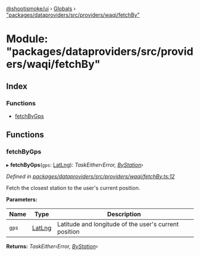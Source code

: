 [@shootismoke/ui](../README.md) › [Globals](../globals.md) › ["packages/dataproviders/src/providers/waqi/fetchBy"](_packages_dataproviders_src_providers_waqi_fetchby_.md)

# Module: "packages/dataproviders/src/providers/waqi/fetchBy"

## Index

### Functions

* [fetchByGps](_packages_dataproviders_src_providers_waqi_fetchby_.md#fetchbygps)

## Functions

###  fetchByGps

▸ **fetchByGps**(`gps`: [LatLng](../interfaces/_packages_dataproviders_src_types_.latlng.md)): *TaskEither‹Error, [ByStation](_packages_dataproviders_src_providers_aqicn_validation_.md#bystation)›*

*Defined in [packages/dataproviders/src/providers/waqi/fetchBy.ts:12](https://github.com/shootismoke/common/blob/72777b1/packages/dataproviders/src/providers/waqi/fetchBy.ts#L12)*

Fetch the closest station to the user's current position.

**Parameters:**

Name | Type | Description |
------ | ------ | ------ |
`gps` | [LatLng](../interfaces/_packages_dataproviders_src_types_.latlng.md) | Latitude and longitude of the user's current position  |

**Returns:** *TaskEither‹Error, [ByStation](_packages_dataproviders_src_providers_aqicn_validation_.md#bystation)›*
